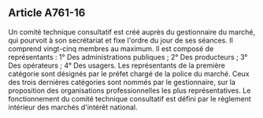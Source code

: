 Article A761-16
----
Un comité technique consultatif est créé auprès du gestionnaire du marché, qui
pourvoit à son secrétariat et fixe l'ordre du jour de ses séances. Il comprend
vingt-cinq membres au maximum. Il est composé de représentants : 1° Des
administrations publiques ; 2° Des producteurs ; 3° Des opérateurs ; 4° Des
usagers. Les représentants de la première catégorie sont désignés par le préfet
chargé de la police du marché. Ceux des trois dernières catégories sont nommés
par le gestionnaire, sur la proposition des organisations professionnelles les
plus représentatives. Le fonctionnement du comité technique consultatif est
défini par le règlement intérieur des marchés d'intérêt national.
